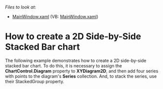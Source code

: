 <!-- default file list -->
*Files to look at*:

* [MainWindow.xaml](./CS/SideBySideStackedBarChart/MainWindow.xaml) (VB: [MainWindow.xaml](./VB/SideBySideStackedBarChart/MainWindow.xaml))
<!-- default file list end -->
# How to create a 2D Side-by-Side Stacked Bar chart


<p>The following example demonstrates how to create a 2D side-by-side stacked bar chart. To do this, it is necessary to assign the <strong>ChartControl.Diagram</strong> property to <strong>XYDiagram2D</strong>, and then add four series with points to the diagram's <strong>Series</strong> collection. And, to stack the series, use their StackedGroup property.</p>

<br/>


